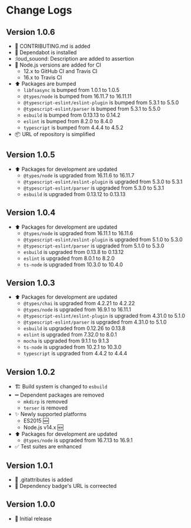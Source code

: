# Change Logs

## Version 1.0.6

- :memo: CONTRIBUTING.md is added
- :robot: Dependabot is installed
- :loud_souond: Description are added to assertion
- :green_heart: Node.js versions are added for CI
  - 12.x to GitHub CI and Travis CI
  - 16.x to Travis CI
- :arrow_up: Packages are bumped
  - `libfsasync` is bumped from 1.0.1 to 1.0.5
  - `@types/node` is bumped from 16.11.7 to 16.11.11
  - `@typescript-eslint/eslint-plugin` is bumped from 5.3.1 to 5.5.0
  - `@typescript-eslint/parser` is bumped from 5.3.1 to 5.5.0
  - `esbuild` is bumped from 0.13.13 to 0.14.2
  - `eslint` is bumped from 8.2.0 to 8.4.0
  - `typescript` is bumped from 4.4.4 to 4.5.2
- :package: URL of repository is simplified

## Version 1.0.5

- :arrow_up: Packages for development are updated
  - `@types/node` is upgraded from 16.11.6 to 16.11.7
  - `@typescript-eslint/eslint-plugin` is upgraded from 5.3.0 to 5.3.1
  - `@typescript-eslint/parser` is upgraded from 5.3.0 to 5.3.1
  - `esbuild` is upgraded from 0.13.12 to 0.13.13

## Version 1.0.4

- :arrow_up: Packages for development are updated
  - `@types/node` is upgraded from 16.11.1 to 16.11.6
  - `@typescript-eslint/eslint-plugin` is upgraded from 5.1.0 to 5.3.0
  - `@typescript-eslint/parser` is upgraded from 5.1.0 to 5.3.0
  - `esbuild` is upgraded from 0.13.8 to 0.13.12
  - `eslint` is upgraded from 8.0.1 to 8.2.0
  - `ts-node` is upgraded from 10.3.0 to 10.4.0

## Version 1.0.3

- :arrow_up: Packages for development are updated
  - `@types/chai` is upgraded from 4.2.21 to 4.2.22
  - `@types/node` is upgraded from 16.9.1 to 16.11.1
  - `@typescript-eslint/eslint-plugin` is upgraded from 4.31.0 to 5.1.0
  - `@typescript-eslint/parser` is upgraded from 4.31.0 to 5.1.0
  - `esbuild` is upgraded from 0.12.26 to 0.13.8
  - `eslint` is upgraded from 7.32.0 to 8.0.1
  - `mocha` is upgraded from 9.1.1 to 9.1.3
  - `ts-node` is upgraded from 10.2.1 to 10.3.0
  - `typescript` is upgraded from 4.4.2 to 4.4.4

## Version 1.0.2

- :building_construction: Build system is changed to `esbuild`
- :heavy_minus_sign: Dependent packages are removed
  - `mkdirp` is removed
  - `terser` is removed
- :sparkles: Newly supported platforms
  - ES2015 :new:
  - Node.js v14.x :new:
- :arrow_up: Packages for development are updated
  - `@types/node` is upgraded from 16.7.13 to 16.9.1
- :white_check_mark: Test suites are enhanced

## Version 1.0.1

- :speak_no_evil: .gitattributes is added
- :memo: Dependency badge's URL is correected

## Version 1.0.0

- :tada: Initial release
